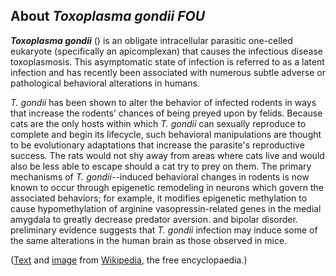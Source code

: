 About *Toxoplasma gondii FOU* 
-----------------------------



***Toxoplasma gondii*** () is an obligate intracellular parasitic
one-celled eukaryote (specifically an apicomplexan) that causes the
infectious disease toxoplasmosis. This asymptomatic state of infection
is referred to as a latent infection and has recently been associated
with numerous subtle adverse or pathological behavioral alterations in
humans.

*T. gondii* has been shown to alter the behavior of infected rodents in
ways that increase the rodents\' chances of being preyed upon by felids.
Because cats are the only hosts within which *T. gondii* can sexually
reproduce to complete and begin its lifecycle, such behavioral
manipulations are thought to be evolutionary adaptations that increase
the parasite\'s reproductive success. The rats would not shy away from
areas where cats live and would also be less able to escape should a cat
try to prey on them. The primary mechanisms of *T. gondii*--induced
behavioral changes in rodents is now known to occur through epigenetic
remodeling in neurons which govern the associated behaviors; for
example, it modifies epigenetic methylation to cause hypomethylation of
arginine vasopressin-related genes in the medial amygdala to greatly
decrease predator aversion. and bipolar disorder. preliminary evidence
suggests that *T. gondii* infection may induce some of the same
alterations in the human brain as those observed in mice.

([Text](http://en.wikipedia.org/wiki/Toxoplasma_gondii) and
[image](https://commons.wikimedia.org/wiki/File:Toxoplasma_gondii_tachy.jpg)
from [Wikipedia](http://en.wikipedia.org/), the free encyclopaedia.)
